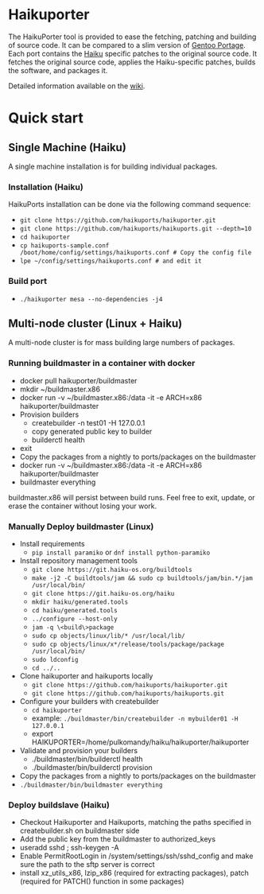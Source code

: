 # Haikuporter

The HaikuPorter tool is provided to ease the fetching, patching and building of source code. It can be compared to a slim version of [Gentoo Portage](https://www.gentoo.org/main/en/about.xml). Each port contains the [Haiku](http://haiku-os.org) specific patches to the original source code. It fetches the original source code, applies the Haiku-specific patches, builds the software, and packages it.

Detailed information available on the [wiki](https://github.com/haikuports/haikuports/wiki/).

# Quick start

## Single Machine (Haiku)

A single machine installation is for building individual packages.

### Installation (Haiku)

HaikuPorts installation can be done via the following command sequence:
 - `git clone https://github.com/haikuports/haikuporter.git`
 - `git clone https://github.com/haikuports/haikuports.git --depth=10`
 - `cd haikuporter`
 - `cp haikuports-sample.conf /boot/home/config/settings/haikuports.conf # Copy the config file`
 - `lpe ~/config/settings/haikuports.conf # and edit it`

### Build port
 - `./haikuporter mesa --no-dependencies -j4`

## Multi-node cluster (Linux + Haiku)

A multi-node cluster is for mass building large numbers of packages.

### Running buildmaster in a container with docker

 - docker pull haikuporter/buildmaster
 - mkdir ~/buildmaster.x86
 - docker run -v ~/buildmaster.x86:/data -it -e ARCH=x86 haikuporter/buildmaster
 - Provision builders
   - createbuilder -n test01 -H 127.0.0.1
   - copy generated public key to builder
   - builderctl health
 - exit
 - Copy the packages from a nightly to ports/packages on the buildmaster
 - docker run -v ~/buildmaster.x86:/data -it -e ARCH=x86 haikuporter/buildmaster
 - buildmaster everything

buildmaster.x86 will persist between build runs. Feel free to exit, update, or
erase the container without losing your work.

### Manually Deploy buildmaster (Linux)

 - Install requirements
   - `pip install paramiko` or `dnf install python-paramiko`
 - Install repository management tools
   - `git clone https://git.haiku-os.org/buildtools`
   - `make -j2 -C buildtools/jam && sudo cp buildtools/jam/bin.*/jam /usr/local/bin/`
   - `git clone https://git.haiku-os.org/haiku`
   - `mkdir haiku/generated.tools`
   - `cd haiku/generated.tools`
   - `../configure --host-only`
   - `jam -q \<build\>package`
   - `sudo cp objects/linux/lib/* /usr/local/lib/`
   - `sudo cp objects/linux/x*/release/tools/package/package /usr/local/bin/`
   - `sudo ldconfig`
   - `cd ../..`
 - Clone haikuporter and haikuports locally
   - `git clone https://github.com/haikuports/haikuporter.git`
   - `git clone https://github.com/haikuports/haikuports.git`
 - Configure your builders with createbuilder
   - `cd haikuporter`
   - example: `./buildmaster/bin/createbuilder -n mybuilder01 -H 127.0.0.1`
   - export HAIKUPORTER=/home/pulkomandy/haiku/haikuporter/haikuporter
 - Validate and provision your builders
   - ./buildmaster/bin/builderctl health
   - ./buildmaster/bin/builderctl provision
 - Copy the packages from a nightly to ports/packages on the buildmaster
 - `./buildmaster/bin/buildmaster everything`

### Deploy buildslave (Haiku)

 - Checkout Haikuporter and Haikuports, matching the paths specified in createbuilder.sh on buildmaster side
 - Add the public key from the buildmaster to authorized\_keys
 - useradd sshd ; ssh-keygen -A
 - Enable PermitRootLogin in /system/settings/ssh/sshd\_config and make sure the path to the sftp server is correct
 - install xz\_utils\_x86, lzip\_x86 (required for extracting packages), patch (required for PATCH() function in some packages)
